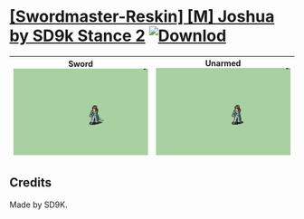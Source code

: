 # [\[Swordmaster-Reskin\] \[M\] Joshua by SD9k Stance 2](./) [![Downlod](https://img.shields.io/badge/Download--red?style=social&logo=github)](https://minhaskamal.github.io/DownGit/#/home?url=https://github.com/Klokinator/FE-Repo/tree/main/Battle%20Animations%2FInfantry%20-%20(Swd)%20Myrms%20and%20Swordmasters%2F%5BSwordmaster-Reskin%5D%20%5BM%5D%20Joshua%20by%20SD9k%20Stance%202)

| <b>Sword</b><br/><img alt="Sword animation" src="./1.%20Sword/Sword.gif"/> | <b>Unarmed</b><br/><img alt="Unarmed animation" src="./8.%20Unarmed/Unarmed.gif"/> |
| :---: | :---: |

## Credits

Made by SD9K.

